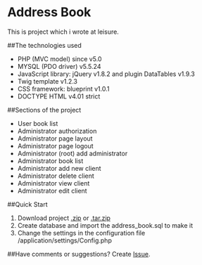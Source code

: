 # Address Book
This is project which i wrote at leisure.

##The technologies used
* PHP (MVC model) since v5.0
* MYSQL (PDO driver) v5.5.24
* JavaScript library: jQuery v1.8.2 and plugin DataTables v1.9.3
* Twig template v1.2.3
* CSS framework: blueprint v1.0.1
* DOCTYPE HTML v4.01 strict

##Sections of the project
* User book list
* Administrator authorization
* Administrator page layout
* Administrator page logout
* Administrator (root) add administrator
* Administrator book list
* Administrator add new client
* Administrator delete client
* Administrator view client
* Administrator edit client

##Quick Start
1. Download project [.zip](https://github.com/Nytla/address-book/archive/master.zip) or [.tar.zip](https://github.com/Nytla/address-book/archive/master.tar.gz)
2. Create database and import the address_book.sql to make it
3. Change the settings in the configuration file /application/settings/Config.php

##Have comments or suggestions?
Create [Issue](https://github.com/Nytla/address-book/issues).
